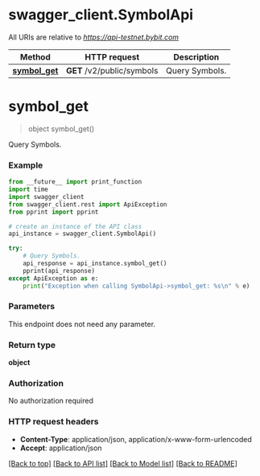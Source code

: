 # swagger_client.SymbolApi

All URIs are relative to *https://api-testnet.bybit.com*

Method | HTTP request | Description
------------- | ------------- | -------------
[**symbol_get**](SymbolApi.md#symbol_get) | **GET** /v2/public/symbols | Query Symbols.


# **symbol_get**
> object symbol_get()

Query Symbols.

### Example
```python
from __future__ import print_function
import time
import swagger_client
from swagger_client.rest import ApiException
from pprint import pprint

# create an instance of the API class
api_instance = swagger_client.SymbolApi()

try:
    # Query Symbols.
    api_response = api_instance.symbol_get()
    pprint(api_response)
except ApiException as e:
    print("Exception when calling SymbolApi->symbol_get: %s\n" % e)
```

### Parameters
This endpoint does not need any parameter.

### Return type

**object**

### Authorization

No authorization required

### HTTP request headers

 - **Content-Type**: application/json, application/x-www-form-urlencoded
 - **Accept**: application/json

[[Back to top]](#) [[Back to API list]](../README.md#documentation-for-api-endpoints) [[Back to Model list]](../README.md#documentation-for-models) [[Back to README]](../README.md)

